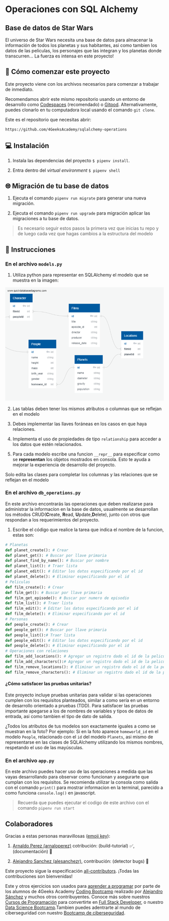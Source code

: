 <!--hide-->
# Operaciones con SQL Alchemy
<!--endhide-->

## Base de datos de Star Wars
El universo de Star Wars necesita una base de datos para almacenar la información de todos los planetas y sus habitantes, asi como tambien los datos de las peliculas, los personajes que las integran y los planetas donde transcurren... La fuerza es intensa en este proyecto!

## 🌱 Cómo comenzar este proyecto

Este proyecto viene con los archivos necesarios para comenzar a trabajar de inmediato.

Recomendamos abrir este mismo repositorio usando un entorno de desarrollo como [Codespaces](https://4geeks.com/es/lesson/tutorial-de-github-codespaces) (recomendado) o [Gitpod](https://4geeks.com/es/lesson/como-utilizar-gitpod). Alternativamente, puedes clonarlo en tu computadora local usando el comando `git clone`.

Este es el repositorio que necesitas abrir:

```txt
https://github.com/4GeeksAcademy/sqlalchemy-operations
```

## 💻 Instalación

1. Instala las dependencias del proyecto `$ pipenv install`.

2. Entra dentro del *virtual environment* `$ pipenv shell`

## 🌐 Migración de tu base de datos

1. Ejecuta el comando `pipenv run migrate` para generar una nueva migración.

2. Ejecuta el comando `pipenv run upgrade` para migración aplicar las migraciones a tu base de datos.

> Es necesario seguir estos pasos la primera vez que inicias tu repo y de luego cada vez que hagas cambios a la estructura del modelo

<!-- ## ✅ Autoevaluación

+ Evalúa tu código con el comando `$ pipenv run test` -->

## 📝 Instrucciones

### En el archivo `models.py`

1. Utiliza python para representar en SQLAlchemy el modelo que se muestra en la imagen:

![Modelo de base de datos de Star Wars](https://raw.githubusercontent.com/4GeeksAcademy/sqlalchemy-operations/master/docs/assets/model.png)

2. Las tablas deben tener los mismos atributos o columnas que se reflejan en el modelo

3. Debes implementar las llaves foráneas en los casos en que haya relaciones.

4. Implementa el uso de propiedades de tipo `relationship` para acceder a los datos que estén relacionados.

5. Para cada modelo escribe una funcion `__repr__` para especificar como se **representan** los objetos mostrados en consola. Esto te ayuda a mejorar la experiencia de desarrollo del proyecto.

Solo edita las clases para completar los columnas y las relaciones que se reflejan en el modelo

### En el archivo `db_operations.py`

En este archivo encontrarás las operaciones que deben realizarse para administrar la informacíon en la base de datos, usualmente se desarrollan los métodos CRUD(**C**reate, **R**ead, **U**pdate,**D**elete), junto con otros que respondan a los requerimientos del proyecto.

1. Escribe el código que realice la tarea que indica el nombre de la funcion, estas son:

```python
# Planetas
def planet_create(): # Crear
def planet_get(): # Buscar por llave primaria
def planet_find_by_name(): # Buscar por nombre
def planet_list(): # Traer lista
def planet_edit(): # Editar los datos especificando por el id
def planet_delete(): # Eliminar especificando por el id
# Peliculas
def film_create(): # Crear
def film_get(): # Buscar por llave primaria
def film_get_episode(): # Buscar por numero de episodio
def film_list(): # Traer lista
def film_edit(): # Editar los datos especificando por el id
def film_delete(): # Eliminar especificando por el id
# Personas
def people_create(): # Crear
def people_get(): # Buscar por llave primaria
def people_list():# Traer lista
def people_edit(): # Editar los datos especificando por el id
def people_delete(): # Eliminar especificando por el id
# Operaciones con relaciones
def film_add_locations(): # Agregar un registro dado el id de la pelicula y el id del planeta
def film_add_characters():# Agregar un registro dado el id de la pelicula y el id de la persona
def film_remove_locations(): # Eliminar un registro dado el id de la pelicula y el id del planeta
def film_remove_characters(): # Eliminar un registro dado el id de la pelicula y el id de la persona
```

#### ¿Cómo satisfacer las pruebas unitarias?

Este proyecto incluye pruebas unitarias para validar si las operaciones cumplen con los requisitos planteados, similar a como sería en un entorno de desarrollo orientado a pruebas (TDD). Para satisfacer las pruebas importante apegarse a  los de nombres de variables y tipos de datos de entrada, asi como tambien el tipo de dato de salida.

¿Todos los atributos de tus modelos son exactamente iguales a como se muestran en la foto? Por ejemplo: Si en la foto aparece `homeworld_id` en el modelo `People`, relacionado con el `id` del modelo `Planets`, asi mismo de representarse en las clases de SQLAlchemy utilizando los mismos nombres, respetando el uso de las mayúsculas.


### En el archivo `app.py`

En este archivo puedes hacer uso de las operaciones a medida que las vayas desarrollando para observar como funcionan y asegurarte que cumplan con los requisitos. Se recomienda utilizar la consola como salida con el comando `print()` para mostrar informacion en la terminal, parecido a como funciona `console.log()` en javascript.

> Recuerda que puedes ejecutar el codigo de este archivo con el comando `pipenv run start`

<!-- hide -->

## Colaboradores

Gracias a estas personas maravillosas ([emoji key](https://github.com/kentcdodds/all-contributors#emoji-key)):

1. [Arnaldo Perez (arnaloperez)](https://github.com/arnaloperez) cotribución: (build-tutorial) ✅, (documentación) 📖
  
2. [Alejandro Sanchez (alesanchezr)](https://github.com/alesanchezr),  contribución: (detector bugs) 🐛


Este proyecto sigue la especificación [all-contributors](https://github.com/kentcdodds/all-contributors). ¡Todas las contribuciones son bienvenidas!

Este y otros ejercicios son usados para [aprender a programar](https://4geeksacademy.com/es/aprender-a-programar/aprender-a-programar-desde-cero) por parte de los alumnos de 4Geeks Academy [Coding Bootcamp](https://4geeksacademy.com/us/coding-bootcamp) realizado por [Alejandro Sánchez](https://twitter.com/alesanchezr) y muchos otros contribuyentes. Conoce más sobre nuestros [Cursos de Programación](https://4geeksacademy.com/es/curso-de-programacion-desde-cero?lang=es) para convertirte en [Full Stack Developer](https://4geeksacademy.com/es/coding-bootcamps/desarrollador-full-stack/?lang=es), o nuestro [Data Science Bootcamp](https://4geeksacademy.com/es/coding-bootcamps/curso-datascience-machine-learning).Tambien puedes adentrarte al mundo de ciberseguridad con nuestro [Bootcamp de ciberseguridad](https://4geeksacademy.com/es/coding-bootcamps/curso-ciberseguridad).
<!-- endhide -->